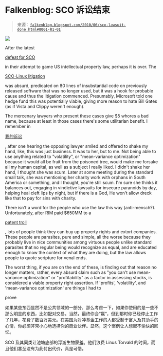 <!--yml

category: 未分类

date: 2024-05-12 21:30:00

-->

# Falkenblog: SCO 诉讼结束

> 来源：[`falkenblog.blogspot.com/2010/06/sco-lawsuit-done.html#0001-01-01`](http://falkenblog.blogspot.com/2010/06/sco-lawsuit-done.html#0001-01-01)

![](https://blogger.googleusercontent.com/img/b/R29vZ2xl/AVvXsEhG-r-3avB92yseI4mYsAn_uRyPrcw6JSw4IB6t5BvSVW9FcWdPllbXktfHyYwxoqZvARaC-cIO_whVUv2PAIqBsGXTDjBmEcJLSd90JEFcLOWJlBLwmX4UHDUnOJjbZXA2bzbGbA/s1600/lamprey.jpg)

After the latest

[defeat for SCO](http://www.groklaw.net/)

in their attempt to game US intellectual property law, perhaps it is over. The

[SCO-Linux litigation](http://en.wikipedia.org/wiki/SCO-Linux_controversies)

was absurd, predicated on 80 lines of insubstantial code on previously released software that was no longer used, but it was a hook for probable cause and thus the litigation commenced. Presumably, Microsoft told one hedge fund this was potentially viable, giving more reason to hate Bill Gates (as if Vista and Clippy weren't enough).

The mercenary lawyers who present these cases give $5 whores a bad name, because at least in those cases there's some utilitarian benefit. I remember in

[我的诉讼](http://www.efalken.com/papers/legaldocs.html)

, after one hearing the opposing lawyer smiled and offered to shake my hand, like, this was just business. It was to her, but to me. Not being able to use anything related to "volatility", or "mean-variance optimization" because it would all be fruit from the poisoned tree, would make me forsake all my human capital, as well as a subject I really liked. I didn't shake her hand, I thought she was scum. Later at some meeting during the standard small talk, she was mentioning her charity work with orphans in South America or something, and I thought, you're still scum. I'm sure she thinks it balances out, engaging in vindictive lawsuits for insecure paranoids by day, helping heal cleft lips by night, but if there is a God, He won't allow dreck like that to pay for sins with charity.

There isn't a word for the people who use the law this way (anti-mensch?). Unfortunately, after RIM paid $650MM to a

[patent troll](http://www.msnbc.msn.com/id/11659304/)

, lots of people think they can buy up property rights and extort companies. These people are parasites, pure and simple, all the worse because they probably live in nice communities among virtuous people unlike standard parasites that no regular being would recognize as equal, and are educated enough to know the context of what they are doing, but the law allows people to quote scripture for venal ends.

The worst thing, if you are on the end of these, is finding out that reason no longer matters, rather, every absurd claim such as "you can't use mean-variance optimization" or "profitability" as a factor in assessing stocks, is considered a viable property right assertion. If 'profits', 'volatility', and 'mean-variance optimization' are things I had to

prove

如果某些东西显然不是公共领域的一部分，那么考虑一下，如果你使用的是一些不那么明显的东西，比如配对交易。当然，最终你会“赢”，但到那时你已经停止工作了几年，花费了数百万美元。在美国为对冲基金工作的人都受制于富人及其助手的心情，你必须非常小心地选择你的商业伙伴。显然，这个案例让人想起不愉快的回忆。

SCO 及其同类让池塘底部的浮游生物蒙羞。他们浪费 Linus Torvald 的时间，而且他们甚至没有为此付出代价，真是可惜。
